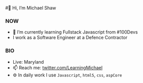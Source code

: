 #👋 Hi, I’m Michael Shaw

### NOW
- 🌱 I’m currently learning Fullstack Javascript from #100Devs
- I work as a Software Engineer at a Defence Contractor


### BIO
- Live: Maryland
- 📫 Reach me: [twitter.com/LearningMichael](https://twitter.com/LearningMichael)
- ⚙️ In daily work I use `Javascript`, `html5`, `css`, `aspCore` 

<!-- ![Visitor Count](https://profile-counter.glitch.me/MichaelTheLearner/count.svg) -->


